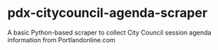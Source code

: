 pdx-citycouncil-agenda-scraper
==============================

A basic Python-based scraper to collect City Council session agenda information from Portlandonline.com
